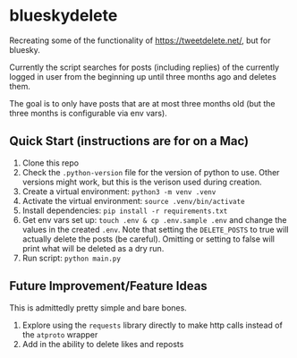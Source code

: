 # blueskydelete

Recreating some of the functionality of https://tweetdelete.net/, but for bluesky.

Currently the script searches for posts (including replies) of the currently logged in user from the beginning up until three months ago and deletes them.

The goal is to only have posts that are at most three months old (but the three months is configurable via env vars).

## Quick Start (instructions are for on a Mac)

1. Clone this repo
2. Check the `.python-version` file for the version of python to use. Other versions might work, but this is the verison used during creation.
3. Create a virtual environment: `python3 -m venv .venv`
4. Activate the virtual environment: `source .venv/bin/activate`
5. Install dependencies: `pip install -r requirements.txt`
6. Get env vars set up: `touch .env & cp .env.sample .env` and change the values in the created `.env`. Note that setting the `DELETE_POSTS` to true will actually delete the posts (be careful). Omitting or setting to false will print what will be deleted as a dry run.
7. Run script: `python main.py`

## Future Improvement/Feature Ideas

This is admittedly pretty simple and bare bones.

1. Explore using the `requests` library directly to make http calls instead of the `atproto` wrapper
2. Add in the ability to delete likes and reposts
